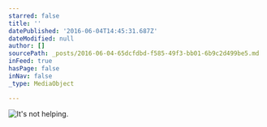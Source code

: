 ```yaml
---
starred: false
title: ''
datePublished: '2016-06-04T14:45:31.687Z'
dateModified: null
author: []
sourcePath: _posts/2016-06-04-65dcfdbd-f585-49f3-bb01-6b9c2d499be5.md
inFeed: true
hasPage: false
inNav: false
_type: MediaObject

---
```

![It's not helping.](https://the-grid-user-content.s3-us-west-2.amazonaws.com/d28a360a-0685-4603-b77f-f86f0fa79bb8.jpg)